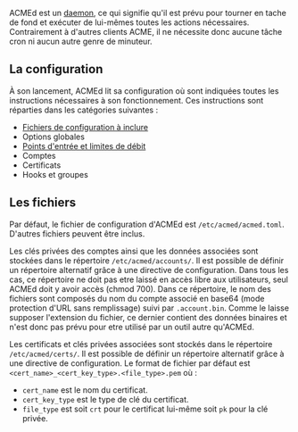 
[//]: # (Copyright 2019-2020 Rodolphe Bréard <rodolphe@breard.tf>)

[//]: # (Copying and distribution of this file, with or without modification,)
[//]: # (are permitted in any medium without royalty provided the copyright)
[//]: # (notice and this notice are preserved.  This file is offered as-is,)
[//]: # (without any warranty.)

ACMEd est un [daemon](https://fr.wikipedia.org/wiki/Daemon_(informatique)), ce qui signifie qu'il est prévu pour tourner en tache de fond et exécuter de lui-mêmes toutes les actions nécessaires. Contrairement à d'autres clients ACME, il ne nécessite donc aucune tâche cron ni aucun autre genre de minuteur.


## La configuration

À son lancement, ACMEd lit sa configuration où sont indiquées toutes les instructions nécessaires à son fonctionnement. Ces instructions sont réparties dans les catégories suivantes :

- [Fichiers de configuration à inclure](Fichiers-de-configuration-à-inclure)
- Options globales
- [Points d'entrée et limites de débit](Points-d'entrée-et-limites-de-débit.md)
- Comptes
- Certificats
- Hooks et groupes


## Les fichiers

Par défaut, le fichier de configuration d'ACMEd est `/etc/acmed/acmed.toml`. D'autres fichiers peuvent être inclus.

Les clés privées des comptes ainsi que les données associées sont stockées dans le répertoire `/etc/acmed/accounts/`. Il est possible de définir un répertoire alternatif grâce à une directive de configuration. Dans tous les cas, ce répertoire ne doit pas etre laissé en accès libre aux utilisateurs, seul ACMEd doit y avoir accès (chmod 700).
Dans ce répertoire, le nom des fichiers sont composés du nom du compte associé en base64 (mode protection d'URL sans remplissage) suivi par `.account.bin`. Comme le laisse supposer l'extension du fichier, ce dernier contient des données binaires et n'est donc pas prévu pour etre utilisé par un outil autre qu'ACMEd.

Les certificats et clés privées associées sont stockés dans le répertoire `/etc/acmed/certs/`. Il est possible de définir un répertoire alternatif grâce à une directive de configuration. Le format de fichier par défaut est `<cert_name>_<cert_key_type>.<file_type>.pem` où :

- `cert_name` est le nom du certificat.
- `cert_key_type` est le type de clé du certificat.
- `file_type` est soit `crt` pour le certificat lui-même soit `pk` pour la clé privée.
